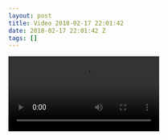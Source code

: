 ```yaml
---
layout: post
title: Video 2018-02-17 22:01:42
date: 2018-02-17 22:01:42 Z
tags: []
---
```

<video autoplay="autoplay" controls="controls"><source src="https://youtu.be/DgXbzrCi1gM"></video>

